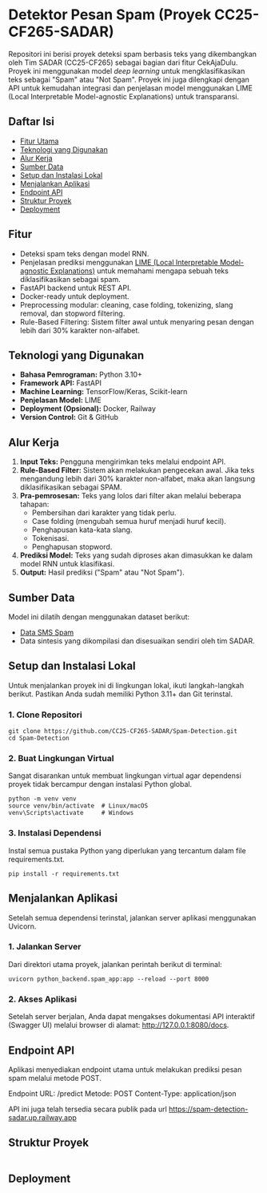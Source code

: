# Detektor Pesan Spam (Proyek CC25-CF265-SADAR)
Repositori ini berisi proyek deteksi spam berbasis teks yang dikembangkan oleh Tim SADAR (CC25-CF265) sebagai bagian dari fitur CekAjaDulu. Proyek ini menggunakan model _deep learning_ untuk mengklasifikasikan teks sebagai "Spam" atau "Not Spam". Proyek ini juga dilengkapi dengan API untuk kemudahan integrasi dan penjelasan model menggunakan LIME (Local Interpretable Model-agnostic Explanations) untuk transparansi.

## Daftar Isi
- [Fitur Utama](#fitur)
- [Teknologi yang Digunakan](#teknologi-yang-digunakan)
- [Alur Kerja](#alur-kerja)
- [Sumber Data](#sumber-data)
- [Setup dan Instalasi Lokal](#setup-dan-instalasi-lokal)
- [Menjalankan Aplikasi](#menjalankan-aplikasi)
- [Endpoint API](#endpoint-api)
- [Struktur Proyek](#struktur-proyek)
- [Deployment](#deployment)

## Fitur
- Deteksi spam teks dengan model RNN.
- Penjelasan prediksi menggunakan [LIME (Local Interpretable Model-agnostic Explanations)](https://github.com/marcotcr/lime) untuk memahami mengapa sebuah teks diklasifikasikan sebagai spam.
- FastAPI backend untuk REST API.
- Docker-ready untuk deployment.
- Preprocessing modular: cleaning, case folding, tokenizing, slang removal, dan stopword filtering.
- Rule-Based Filtering: Sistem filter awal untuk menyaring pesan dengan lebih dari 30% karakter non-alfabet.

## Teknologi yang Digunakan
- **Bahasa Pemrograman:** Python 3.10+
- **Framework API:** FastAPI
- **Machine Learning:** TensorFlow/Keras, Scikit-learn
- **Penjelasan Model:** LIME
- **Deployment (Opsional):** Docker, Railway
- **Version Control:** Git & GitHub

## Alur Kerja
1. **Input Teks:** Pengguna mengirimkan teks melalui endpoint API. 
2. **Rule-Based Filter:** Sistem akan melakukan pengecekan awal. Jika teks mengandung lebih dari 30% karakter non-alfabet, maka akan langsung diklasifikasikan sebagai SPAM. 
3. **Pra-pemrosesan:** Teks yang lolos dari filter akan melalui beberapa tahapan:
   - Pembersihan dari karakter yang tidak perlu.
   - Case folding (mengubah semua huruf menjadi huruf kecil).
   - Penghapusan kata-kata slang.
   - Tokenisasi.
   - Penghapusan stopword.
4. **Prediksi Model:** Teks yang sudah diproses akan dimasukkan ke dalam model RNN untuk klasifikasi. 
5. **Output:** Hasil prediksi ("Spam" atau "Not Spam").

## Sumber Data
Model ini dilatih dengan menggunakan dataset berikut:
- [Data SMS Spam](https://gist.github.com/agtbaskara/a1a7017027cc1df9d35cf06e1e5575b7)
- Data sintesis yang dikompilasi dan disesuaikan sendiri oleh tim SADAR.

## Setup dan Instalasi Lokal
Untuk menjalankan proyek ini di lingkungan lokal, ikuti langkah-langkah berikut. Pastikan Anda sudah memiliki Python 3.11+ dan Git terinstal.
### 1. Clone Repositori
```plaintext
git clone https://github.com/CC25-CF265-SADAR/Spam-Detection.git
cd Spam-Detection
```
### 2. Buat Lingkungan Virtual
Sangat disarankan untuk membuat lingkungan virtual agar dependensi proyek tidak bercampur dengan instalasi Python global.
```plaintext
python -m venv venv
source venv/bin/activate  # Linux/macOS
venv\Scripts\activate     # Windows
```

### 3. Instalasi Dependensi
Instal semua pustaka Python yang diperlukan yang tercantum dalam file requirements.txt.
```plaintext
pip install -r requirements.txt
```

## Menjalankan Aplikasi
Setelah semua dependensi terinstal, jalankan server aplikasi menggunakan Uvicorn.
### 1. Jalankan Server
Dari direktori utama proyek, jalankan perintah berikut di terminal:
```plaintext
uvicorn python_backend.spam_app:app --reload --port 8000
```
### 2. Akses Aplikasi
Setelah server berjalan, Anda dapat mengakses dokumentasi API interaktif (Swagger UI) melalui browser di alamat: http://127.0.0.1:8080/docs.

## Endpoint API 
Aplikasi menyediakan endpoint utama untuk melakukan prediksi pesan spam melalui metode POST.

Endpoint
URL: /predict
Metode: POST
Content-Type: application/json

API ini juga telah tersedia secara publik pada url https://spam-detection-sadar.up.railway.app

## Struktur Proyek
```plaintext

```

## Deployment
